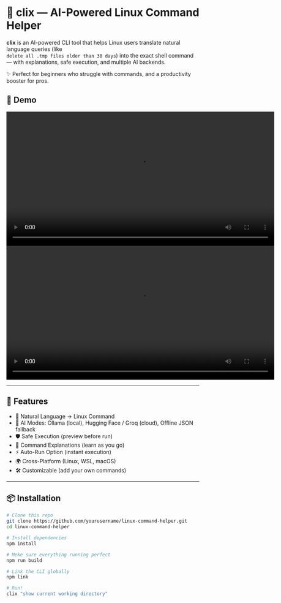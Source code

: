 # 🐧 clix — AI-Powered Linux Command Helper

**clix** is an AI-powered CLI tool that helps Linux users translate natural language queries (like  
`delete all .tmp files older than 30 days`) into the exact shell command — with explanations, safe execution, and multiple AI backends.

✨ Perfect for beginners who struggle with commands, and a productivity booster for pros.

## 🎥 Demo

<video src="demo/demo.mp4" controls width="700"></video>
<video src="https://github.com/ManojMJ17/clix/raw/main/demo/demo.mp4" controls width="700"></video>



---

## 🚀 Features

- 🔎 Natural Language → Linux Command  
- 🤖 AI Modes: Ollama (local), Hugging Face / Groq (cloud), Offline JSON fallback  
- 🛡️ Safe Execution (preview before run)  
- 📖 Command Explanations (learn as you go)  
- ⚡ Auto-Run Option (instant execution)  
- 🌍 Cross-Platform (Linux, WSL, macOS)  
- 🛠️ Customizable (add your own commands)  

---

## 📦 Installation

```bash
# Clone this repo
git clone https://github.com/yourusername/linux-command-helper.git
cd linux-command-helper

# Install dependencies
npm install

# Meke sure everything running perfect
npm run build

# Link the CLI globally
npm link

# Run!
clix "show current working directory"
